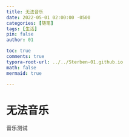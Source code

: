 ```yaml
---
title: 无法音乐 
date: 2022-05-01 02:00:00 -0500
categories: [随笔]
tags: [生活]
pin: false
author: 01

toc: true
comments: true
typora-root-url: ../../Sterben-01.github.io
math: false
mermaid: true

---
```


# 无法音乐 

音乐测试

